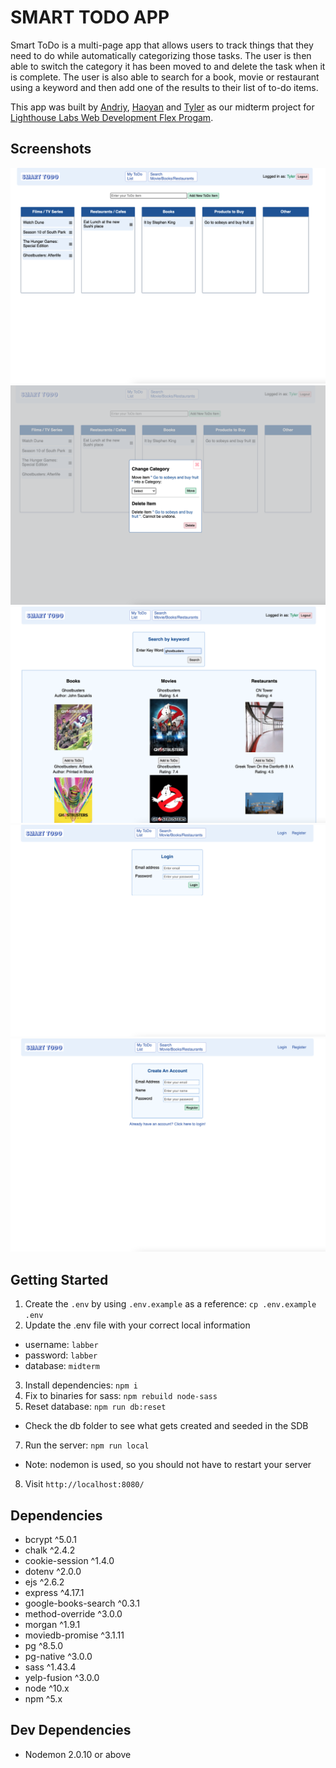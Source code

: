 SMART TODO APP
=========

Smart ToDo is a multi-page app that allows users to track things that they need to do while automatically categorizing those tasks.  The user is then able to switch the category it has been moved to and delete the task when it is complete.  The user is also able to search for a book, movie or restaurant using a keyword and then add one of the results to their list of to-do items.

This app was built by [Andriy](https://github.com/Andriy-Lyt), [Haoyan](https://github.com/yuhaoyann) and [Tyler](https://github.com/TylerJEShelton) as our midterm project for [Lighthouse Labs Web Development Flex Progam](https://www.lighthouselabs.ca/en/web-development-flex-program).

## Screenshots

!["SMART TODO Main Page"](https://github.com/TylerJEShelton/midterm-smart-todo/blob/master/screenshots/main.png?raw=true)
!["SMART TODO Edit Item"](https://github.com/TylerJEShelton/midterm-smart-todo/blob/master/screenshots/edit_item.png?raw=true)
!["SMART TODO Search Results"](https://github.com/TylerJEShelton/midterm-smart-todo/blob/master/screenshots/search_function.png?raw=true)
!["SMART TODO Login Page"](https://github.com/TylerJEShelton/midterm-smart-todo/blob/master/screenshots/login.png?raw=true)
!["SMART TODO Registration Page"](https://github.com/TylerJEShelton/midterm-smart-todo/blob/master/screenshots/registration.png?raw=true)

## Getting Started

1. Create the `.env` by using `.env.example` as a reference: `cp .env.example .env`
2. Update the .env file with your correct local information 
  - username: `labber` 
  - password: `labber` 
  - database: `midterm`
3. Install dependencies: `npm i`
4. Fix to binaries for sass: `npm rebuild node-sass`
5. Reset database: `npm run db:reset`
  - Check the db folder to see what gets created and seeded in the SDB
7. Run the server: `npm run local`
  - Note: nodemon is used, so you should not have to restart your server
8. Visit `http://localhost:8080/`


## Dependencies

- bcrypt ^5.0.1
- chalk ^2.4.2
- cookie-session ^1.4.0
- dotenv ^2.0.0
- ejs ^2.6.2
- express ^4.17.1
- google-books-search ^0.3.1
- method-override ^3.0.0
- morgan ^1.9.1
- moviedb-promise ^3.1.11
- pg ^8.5.0
- pg-native ^3.0.0
- sass ^1.43.4
- yelp-fusion ^3.0.0
- node ^10.x
- npm ^5.x


## Dev Dependencies

- Nodemon 2.0.10 or above
